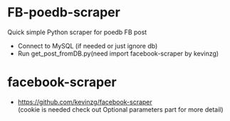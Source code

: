 # FB-poedb-scraper
Quick simple Python scraper for poedb FB post

* Connect to MySQL (if needed or just ignore db) 
* Run get_post_fromDB.py(need import facebook-scraper by kevinzg)


# facebook-scraper 
* https://github.com/kevinzg/facebook-scraper  
(cookie is needed check out Optional parameters part for more detail) 
